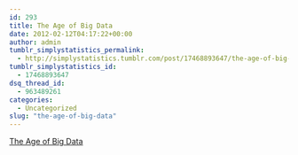 ```yaml
---
id: 293
title: The Age of Big Data
date: 2012-02-12T04:17:22+00:00
author: admin
tumblr_simplystatistics_permalink:
  - http://simplystatistics.tumblr.com/post/17468893647/the-age-of-big-data
tumblr_simplystatistics_id:
  - 17468893647
dsq_thread_id:
  - 963489261
categories:
  - Uncategorized
slug: "the-age-of-big-data"
---
```

[The Age of Big Data](http://www.nytimes.com/2012/02/12/sunday-review/big-datas-impact-in-the-world.html)
